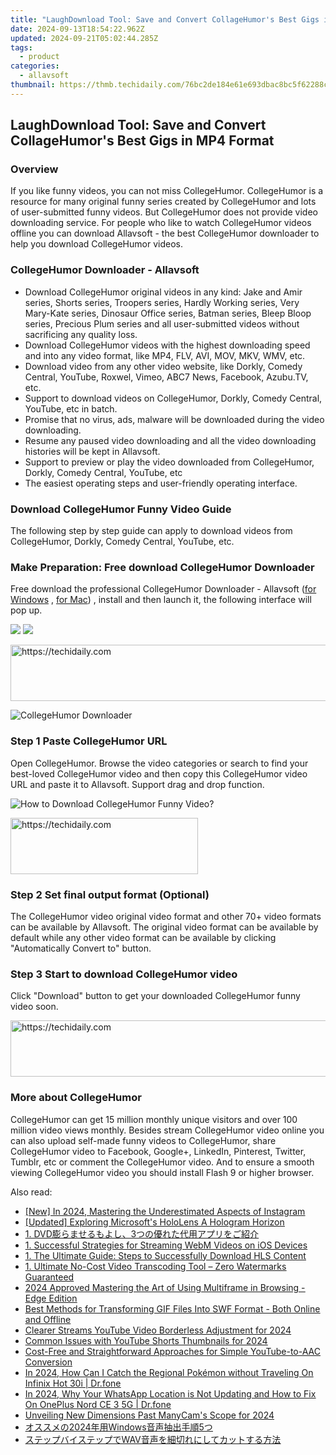 ```yaml
---
title: "LaughDownload Tool: Save and Convert CollageHumor's Best Gigs in MP4 Format"
date: 2024-09-13T18:54:22.962Z
updated: 2024-09-21T05:02:44.285Z
tags:
  - product
categories:
  - allavsoft
thumbnail: https://thmb.techidaily.com/76bc2de184e61e693dbac8bc5f62288cf6610a7d170abd91534f7a21873e1f18.png
---
```


## LaughDownload Tool: Save and Convert CollageHumor's Best Gigs in MP4 Format

### Overview

If you like funny videos, you can not miss CollegeHumor. CollegeHumor is a resource for many original funny series created by CollegeHumor and lots of user-submitted funny videos. But CollegeHumor does not provide video downloading service. For people who like to watch CollegeHumor videos offline you can download Allavsoft - the best CollegeHumor downloader to help you download CollegeHumor videos.

### CollegeHumor Downloader - Allavsoft

* Download CollegeHumor original videos in any kind: Jake and Amir series, Shorts series, Troopers series, Hardly Working series, Very Mary-Kate series, Dinosaur Office series, Batman series, Bleep Bloop series, Precious Plum series and all user-submitted videos without sacrificing any quality loss.
* Download CollegeHumor videos with the highest downloading speed and into any video format, like MP4, FLV, AVI, MOV, MKV, WMV, etc.
* Download video from any other video website, like Dorkly, Comedy Central, YouTube, Roxwel, Vimeo, ABC7 News, Facebook, Azubu.TV, etc.
* Support to download videos on CollegeHumor, Dorkly, Comedy Central, YouTube, etc in batch.
* Promise that no virus, ads, malware will be downloaded during the video downloading.
* Resume any paused video downloading and all the video downloading histories will be kept in Allavsoft.
* Support to preview or play the video downloaded from CollegeHumor, Dorkly, Comedy Central, YouTube, etc
* The easiest operating steps and user-friendly operating interface.

### Download CollegeHumor Funny Video Guide

The following step by step guide can apply to download videos from CollegeHumor, Dorkly, Comedy Central, YouTube, etc.

### Make Preparation: Free download CollegeHumor Downloader

Free download the professional CollegeHumor Downloader - Allavsoft ([for Windows](https://tools.techidaily.com/allavsoft/products/) , [for Mac](https://tools.techidaily.com/allavsoft/products/)) , install and then launch it, the following interface will pop up.

[![](https://www.allavsoft.com/how-to/../images/how-to/free-download-win.jpg)](https://tools.techidaily.com/allavsoft/products/) [![](https://www.allavsoft.com/how-to/../images/how-to/free-download-mac.jpg)](https://tools.techidaily.com/allavsoft/products/)

<!-- affiliate ads begin -->
<a href="https://appsumo.8odi.net/c/5597632/2144288/7443" target="_top" id="2144288">
  <img src="//a.impactradius-go.com/display-ad/7443-2144288" border="0" alt="https://techidaily.com" width="728" height="90"/>
</a>
<img height="0" width="0" src="https://appsumo.8odi.net/i/5597632/2144288/7443" style="position:absolute;visibility:hidden;" border="0" />
<!-- affiliate ads end -->

![CollegeHumor Downloader](https://www.allavsoft.com/how-to/../images/allavsoft/screen-shot-600.jpg)

### Step 1 Paste CollegeHumor URL

Open CollegeHumor. Browse the video categories or search to find your best-loved CollegeHumor video and then copy this CollegeHumor video URL and paste it to Allavsoft. Support drag and drop function.

![How to Download CollegeHumor Funny Video?](https://www.allavsoft.com/how-to/../images/how-to/download-rtmp-video/download-rtmp-video.jpg)

<!-- affiliate ads begin -->
<a href="https://homestyler.sjv.io/c/5597632/1943750/22993" target="_top" id="1943750">
  <img src="//a.impactradius-go.com/display-ad/22993-1943750" border="0" alt="https://techidaily.com" width="300" height="90"/>
</a>
<img height="0" width="0" src="https://homestyler.sjv.io/i/5597632/1943750/22993" style="position:absolute;visibility:hidden;" border="0" />
<!-- affiliate ads end -->

### Step 2 Set final output format (Optional)

The CollegeHumor video original video format and other 70+ video formats can be available by Allavsoft. The original video format can be available by default while any other video format can be available by clicking "Automatically Convert to" button.

### Step 3 Start to download CollegeHumor video

Click "Download" button to get your downloaded CollegeHumor funny video soon.

<!-- affiliate ads begin -->
<a href="https://appsumo.8odi.net/c/5597632/2037350/7443" target="_top" id="2037350">
  <img src="//a.impactradius-go.com/display-ad/7443-2037350" border="0" alt="https://techidaily.com" width="728" height="90"/>
</a>
<img height="0" width="0" src="https://appsumo.8odi.net/i/5597632/2037350/7443" style="position:absolute;visibility:hidden;" border="0" />
<!-- affiliate ads end -->

### More about CollegeHumor

CollegeHumor can get 15 million monthly unique visitors and over 100 million video views monthly. Besides stream CollegeHumor video online you can also upload self-made funny videos to CollegeHumor, share CollegeHumor video to Facebook, Google+, LinkedIn, Pinterest, Twitter, Tumblr, etc or comment the CollegeHumor video. And to ensure a smooth viewing CollegeHumor video you should install Flash 9 or higher browser.

<ins class="adsbygoogle"
     style="display:block"
     data-ad-format="autorelaxed"
     data-ad-client="ca-pub-7571918770474297"
     data-ad-slot="1223367746"></ins>

<ins class="adsbygoogle"
     style="display:block"
     data-ad-client="ca-pub-7571918770474297"
     data-ad-slot="8358498916"
     data-ad-format="auto"
     data-full-width-responsive="true"></ins>

<span class="atpl-alsoreadstyle">Also read:</span>
<div><ul>
<li><a href="https://instagram-clips.techidaily.com/new-in-2024-mastering-the-underestimated-aspects-of-instagram/"><u>[New] In 2024, Mastering the Underestimated Aspects of Instagram</u></a></li>
<li><a href="https://some-techniques.techidaily.com/updated-exploring-microsofts-hololens-a-hologram-horizon/"><u>[Updated] Exploring Microsoft's HoloLens A Hologram Horizon</u></a></li>
<li><a href="https://win-studio.techidaily.com/1-dvd3/"><u>1. DVD膨らませるもよし、3つの優れた代用アプリをご紹介</u></a></li>
<li><a href="https://win-studio.techidaily.com/1-successful-strategies-for-streaming-webm-videos-on-ios-devices/"><u>1. Successful Strategies for Streaming WebM Videos on iOS Devices</u></a></li>
<li><a href="https://win-studio.techidaily.com/1-the-ultimate-guide-steps-to-successfully-download-hls-content/"><u>1. The Ultimate Guide: Steps to Successfully Download HLS Content</u></a></li>
<li><a href="https://win-studio.techidaily.com/1-ultimate-no-cost-video-transcoding-tool-zero-watermarks-guaranteed/"><u>1. Ultimate No-Cost Video Transcoding Tool – Zero Watermarks Guaranteed</u></a></li>
<li><a href="https://extra-guidance.techidaily.com/2024-approved-mastering-the-art-of-using-multiframe-in-browsing-edge-edition/"><u>2024 Approved Mastering the Art of Using Multiframe in Browsing - Edge Edition</u></a></li>
<li><a href="https://win-studio.techidaily.com/best-methods-for-transforming-gif-files-into-swf-format-both-online-and-offline/"><u>Best Methods for Transforming GIF Files Into SWF Format - Both Online and Offline</u></a></li>
<li><a href="https://youtube-clips.techidaily.com/clearer-streams-youtube-video-borderless-adjustment-for-2024/"><u>Clearer Streams YouTube Video Borderless Adjustment for 2024</u></a></li>
<li><a href="https://youtube-clips.techidaily.com/common-issues-with-youtube-shorts-thumbnails-for-2024/"><u>Common Issues with YouTube Shorts Thumbnails for 2024</u></a></li>
<li><a href="https://tech-savvy.techidaily.com/cost-free-and-straightforward-approaches-for-simple-youtube-to-aac-conversion/"><u>Cost-Free and Straightforward Approaches for Simple YouTube-to-AAC Conversion</u></a></li>
<li><a href="https://android-pokemon-go.techidaily.com/in-2024-how-can-i-catch-the-regional-pokemon-without-traveling-on-infinix-hot-30i-drfone-by-drfone-virtual-android/"><u>In 2024, How Can I Catch the Regional Pokémon without Traveling On Infinix Hot 30i | Dr.fone</u></a></li>
<li><a href="https://location-social.techidaily.com/in-2024-why-your-whatsapp-location-is-not-updating-and-how-to-fix-on-oneplus-nord-ce-3-5g-drfone-by-drfone-virtual-android/"><u>In 2024, Why Your WhatsApp Location is Not Updating and How to Fix On OnePlus Nord CE 3 5G | Dr.fone</u></a></li>
<li><a href="https://screen-recording.techidaily.com/unveiling-new-dimensions-past-manycams-scope-for-2024/"><u>Unveiling New Dimensions Past ManyCam's Scope for 2024</u></a></li>
<li><a href="https://win-studio.techidaily.com/2024windows5/"><u>オススメの2024年用Windows音声抽出手順5つ</u></a></li>
<li><a href="https://win-studio.techidaily.com/1726029828259-wav/"><u>ステップバイステップでWAV音声を細切れにしてカットする方法</u></a></li>
</ul></div>

